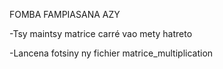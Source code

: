 FOMBA FAMPIASANA AZY

-Tsy maintsy matrice carré vao mety hatreto

-Lancena fotsiny ny fichier matrice_multiplication
